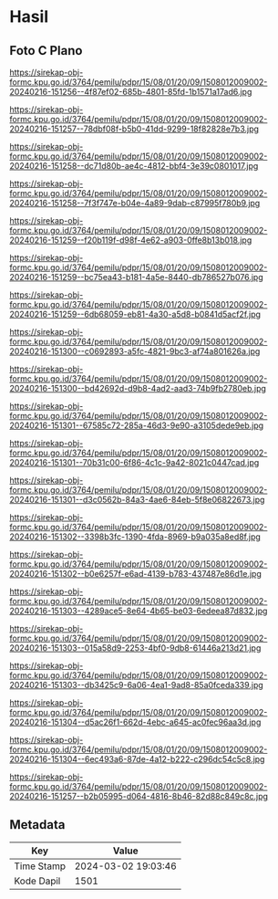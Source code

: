 # Hasil

## Foto C Plano

https://sirekap-obj-formc.kpu.go.id/3764/pemilu/pdpr/15/08/01/20/09/1508012009002-20240216-151256--4f87ef02-685b-4801-85fd-1b1571a17ad6.jpg

https://sirekap-obj-formc.kpu.go.id/3764/pemilu/pdpr/15/08/01/20/09/1508012009002-20240216-151257--78dbf08f-b5b0-41dd-9299-18f82828e7b3.jpg

https://sirekap-obj-formc.kpu.go.id/3764/pemilu/pdpr/15/08/01/20/09/1508012009002-20240216-151258--dc71d80b-ae4c-4812-bbf4-3e39c0801017.jpg

https://sirekap-obj-formc.kpu.go.id/3764/pemilu/pdpr/15/08/01/20/09/1508012009002-20240216-151258--7f3f747e-b04e-4a89-9dab-c87995f780b9.jpg

https://sirekap-obj-formc.kpu.go.id/3764/pemilu/pdpr/15/08/01/20/09/1508012009002-20240216-151259--f20b119f-d98f-4e62-a903-0ffe8b13b018.jpg

https://sirekap-obj-formc.kpu.go.id/3764/pemilu/pdpr/15/08/01/20/09/1508012009002-20240216-151259--bc75ea43-b181-4a5e-8440-db786527b076.jpg

https://sirekap-obj-formc.kpu.go.id/3764/pemilu/pdpr/15/08/01/20/09/1508012009002-20240216-151259--6db68059-eb81-4a30-a5d8-b0841d5acf2f.jpg

https://sirekap-obj-formc.kpu.go.id/3764/pemilu/pdpr/15/08/01/20/09/1508012009002-20240216-151300--c0692893-a5fc-4821-9bc3-af74a801626a.jpg

https://sirekap-obj-formc.kpu.go.id/3764/pemilu/pdpr/15/08/01/20/09/1508012009002-20240216-151300--bd42692d-d9b8-4ad2-aad3-74b9fb2780eb.jpg

https://sirekap-obj-formc.kpu.go.id/3764/pemilu/pdpr/15/08/01/20/09/1508012009002-20240216-151301--67585c72-285a-46d3-9e90-a3105dede9eb.jpg

https://sirekap-obj-formc.kpu.go.id/3764/pemilu/pdpr/15/08/01/20/09/1508012009002-20240216-151301--70b31c00-6f86-4c1c-9a42-8021c0447cad.jpg

https://sirekap-obj-formc.kpu.go.id/3764/pemilu/pdpr/15/08/01/20/09/1508012009002-20240216-151301--d3c0562b-84a3-4ae6-84eb-5f8e06822673.jpg

https://sirekap-obj-formc.kpu.go.id/3764/pemilu/pdpr/15/08/01/20/09/1508012009002-20240216-151302--3398b3fc-1390-4fda-8969-b9a035a8ed8f.jpg

https://sirekap-obj-formc.kpu.go.id/3764/pemilu/pdpr/15/08/01/20/09/1508012009002-20240216-151302--b0e6257f-e6ad-4139-b783-437487e86d1e.jpg

https://sirekap-obj-formc.kpu.go.id/3764/pemilu/pdpr/15/08/01/20/09/1508012009002-20240216-151303--4289ace5-8e64-4b65-be03-6edeea87d832.jpg

https://sirekap-obj-formc.kpu.go.id/3764/pemilu/pdpr/15/08/01/20/09/1508012009002-20240216-151303--015a58d9-2253-4bf0-9db8-61446a213d21.jpg

https://sirekap-obj-formc.kpu.go.id/3764/pemilu/pdpr/15/08/01/20/09/1508012009002-20240216-151303--db3425c9-6a06-4ea1-9ad8-85a0fceda339.jpg

https://sirekap-obj-formc.kpu.go.id/3764/pemilu/pdpr/15/08/01/20/09/1508012009002-20240216-151304--d5ac26f1-662d-4ebc-a645-ac0fec96aa3d.jpg

https://sirekap-obj-formc.kpu.go.id/3764/pemilu/pdpr/15/08/01/20/09/1508012009002-20240216-151304--6ec493a6-87de-4a12-b222-c296dc54c5c8.jpg

https://sirekap-obj-formc.kpu.go.id/3764/pemilu/pdpr/15/08/01/20/09/1508012009002-20240216-151257--b2b05995-d064-4816-8b46-82d88c849c8c.jpg


## Metadata

| Key        | Value               |
| ---------- | ------------------- |
| Time Stamp | 2024-03-02 19:03:46 |
| Kode Dapil | 1501                |



